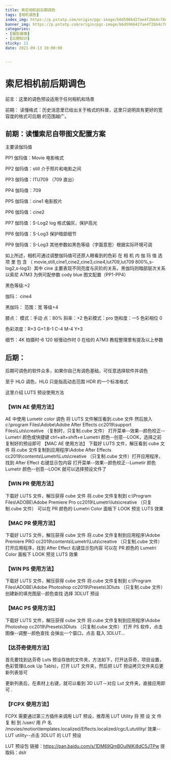 ```yaml
---
title: 索尼相机前后期调色
tags: [相机调色]
index_img: https://p.pstatp.com/origin/pgc-image/b6d5966427ae4f2bb4c78e0f65be5954
banner_img: https://p.pstatp.com/origin/pgc-image/b6d5966427ae4f2bb4c78e0f65be5954
categories:
- [摄影摄像]
- [后期知识]
sticky: 11
date: 2021-09-13 10:00:00


---
```


# 索尼相机前后期调色

前言：这里的调色预设适用于任何相机和场景

 前期： 读懂格式：历史消息里已给出关于格式的科普，这里只说明具有更好的宽容度的格式可后期 的范围越广。 

## 前期：读懂索尼自带图文配置方案 

主要读伽玛值 

PP1 伽玛值：Movie 电影格式 

PP2 伽玛值：still 介于照片和电影之间 

PP3 伽玛值：ITU709 （709 直出） 

PP4 伽玛值：709 

PP5 伽玛值：cine1 电影胶片 

PP6 伽玛值：cine2 

PP7 伽玛值：S-Log2 log 格式偏灰，保护高光 

PP8 伽玛值：S-Log3 保护暗部细节 

PP9 伽玛值：S-Log3 其他参数如黑色等级（字面意思）根据实际环境可调 

如上所述，相机可通过调整伽玛值可还原人眼看到的色彩 在 相 机 内 伽 玛 值 选 项 里 包 含 （ movie,still,cine1,cine2,cine3,cine4,lut709,lut709 800%,s-log2,s-log3）其中 cine 主要表现不同亮度与灰阶的关系，黑伽玛则暗部层次关系 以索尼 A7M3 为例可配参数 cody blue 图文配置（PP1-PP4） 

黑色等级:+2 

伽玛： cine4 

黑伽玛： 范围：宽 等级+4 

膝点： 模式：手动 点：80% 斜率：+2 色彩模式：pro 饱和度：—5 色彩相位 0 

色彩浓度：R+3 G+1 B-1 C-4 M-4 Y+3 

细节：4K 拍摄时-6 120 帧慢动作时 0 在给的 A7M3 教程整理里有提及以上参数 

## 后期：



后期可调色的软件众多，如果你自己有调色基础，可任意选择软件并调色 

至于 HLG 调色，HLG 只是指高动态范围 HDR 的一个标准格式

 这里介绍 LUTS 预设使用方法 

### 【WIN AE 使用方法】 

AE 中使用 Lumetir color 调色 将 LUTS 文件解压看到.cube 文件 然后放入 c:\program Files\Adobe\Adobe After Effects cc2019\support Files\Luts\creative （复制时，只复制.cube 文件） 打开菜单--效果--颜色校正--Lumetri 颜色或快捷键 ctrl+alt+shift+e Lumetri 颜色--创意--LOOK，选择之前复制好的预设即可 【MAC AE 使用方法】 下载好 LUTS 文件，解压看到 cube 文件 将.cube 文件复制到应用程序\Adobe After Effects cc2019\contents\Lumetrl\Luts\creative （只复制.cube 文件）打开应用程序，找到 After Effect 右键显示包内容 打开菜单--效果--颜色校正--Lumetir 颜色 Lumetir 颜色--创意--LOOK 就可以选择预设文件了 

### 【WIN PR 使用方法】

 下载好 LUTS 文件，解压获得 cube 文件 将.cube 文件复制到 c:\Program Files\ADOBE\Adobe Premiere Pro cc2019\Lumetri\luts\creative （只复制.cube 文件） 可以在 PR 颜色的 Lumetri Color 面板下 LOOK 预览 LUTS 效果 

### 【MAC PR 使用方法】 

下载好 LUTS 文件，解压获得 cube 文件 将.cube 文件复制到应用程序\Adobe Premiere PRO cc2019\contents\Lumetrl\Luts\creative （只复制.cube 文件）打开应用程序，找到 After Effect 右键显示包内容 可以在 PR 颜色的 Lumetri Color 面板下 LOOK 预览 LUTS 效果 

### 【WIN PS 使用方法】

 下载好 LUTS 文件，解压获得 cube 文件 将.cube 文件复制到 c:\Program Files\ADOBE\Adobe Photoshop cc2019\Presets\3Dluts （只复制.cube 文件） 创建新的填充图层--颜色查找 选择 3DLUT 预设 

### 【MAC PS 使用方法】 

下载好 LUTS 文件，解压获得 cube 文件 将.cube 文件复制到应用程序\Adobe Photoshop cc2019\Presets\3Dluts （只复制.cube 文件） 打开 PS 软件，点击图像--调整--颜色查找 会弹出一个窗口，点击 载入 3DLUT... 

### 【达芬奇使用方法】

 首先要找到达芬奇 Luts 预设存放的文件夹，方法如下，打开达芬奇，项目设置，色彩管理(Look Up Tabls)，打开 LUT 文件夹，然后把 LUT 预设拷贝文件夹后更新列表皆可

更新列表后，在素材上右键，就可以看到 3D LUT－对应 Lut 文件夹，直接应用即可 . 

### 【FCPX 使用方法】

 FCPX 需要通过第三方插件来调用 LUT 预设，推荐用 LUT Utility 将 预 设 文 件 复 制 到 /user/ 用 户 名 /movies/motion\templates.localized/Effects.localized/cgc/Lututility/ 效果--LUT utility--点击 3DLUT 的 LUT 预设

 LUT 预设包 链接：https://pan.baidu.com/s/1DM69QmBOuINlKi8dC5JTPw 提取码：dslr